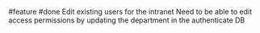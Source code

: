 #feature
#done
Edit existing users for the intranet
Need to be able to edit access permissions by updating the department in the authenticate DB